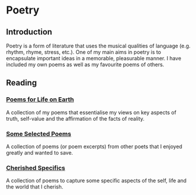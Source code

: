 # Poetry
## Introduction
Poetry is a form of literature that uses the musical qualities of language (e.g. rhythm, rhyme, stress, etc.). One of my main aims in poetry is to encapsulate important ideas in a memorable, pleasurable manner. I have included my own poems as well as my favourite poems of others.

## Reading
### [Poems for Life on Earth](https://pranigopu.github.io/art/poetry/poems-for-life-on-earth.html)
A collection of my poems that essentialise my views on key aspects of truth, self-value and the affirmation of the facts of reality.

### [Some Selected Poems](https://pranigopu.github.io/art/poetry/some-selected-poems.html)
A collection of poems (or poem excerpts) from other poets that I enjoyed greatly and wanted to save.

### [Cherished Specifics](https://pranigopu.github.io/art/poetry/cherished-specifics.html)
A collection of poems to capture some specific aspects of the self, life and the world that I cherish.